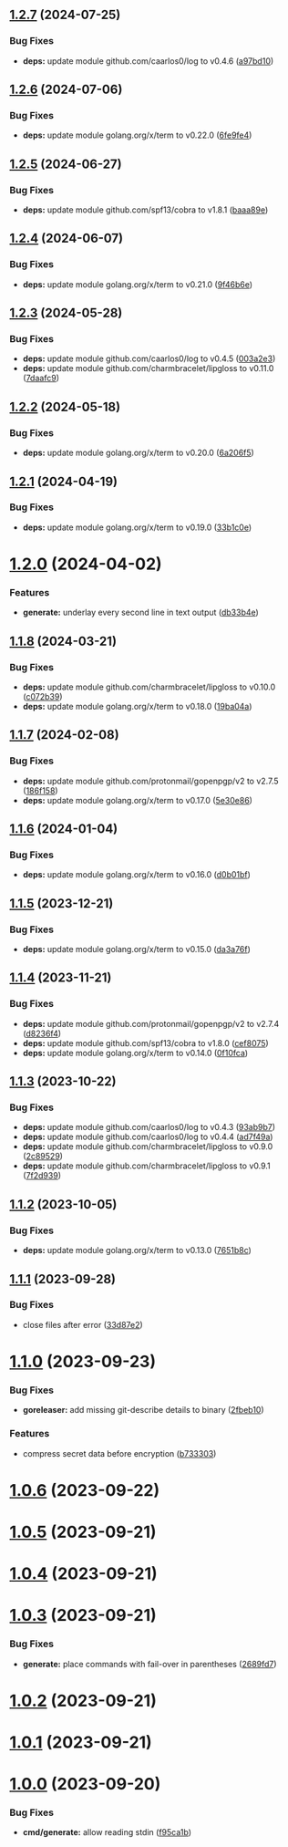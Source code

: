 ## [1.2.7](https://github.com/TMUniversal/papercrypt/compare/v1.2.6...v1.2.7) (2024-07-25)


### Bug Fixes

* **deps:** update module github.com/caarlos0/log to v0.4.6 ([a97bd10](https://github.com/TMUniversal/papercrypt/commit/a97bd10b52c45f0d67030264cb1b9f22c7ab46d4))

## [1.2.6](https://github.com/TMUniversal/papercrypt/compare/v1.2.5...v1.2.6) (2024-07-06)


### Bug Fixes

* **deps:** update module golang.org/x/term to v0.22.0 ([6fe9fe4](https://github.com/TMUniversal/papercrypt/commit/6fe9fe48febe6b342089c941fa40b2cccc8f9db7))

## [1.2.5](https://github.com/TMUniversal/papercrypt/compare/v1.2.4...v1.2.5) (2024-06-27)


### Bug Fixes

* **deps:** update module github.com/spf13/cobra to v1.8.1 ([baaa89e](https://github.com/TMUniversal/papercrypt/commit/baaa89ed3ede0bfe08364aa1488f44e238d11fe5))

## [1.2.4](https://github.com/TMUniversal/papercrypt/compare/v1.2.3...v1.2.4) (2024-06-07)


### Bug Fixes

* **deps:** update module golang.org/x/term to v0.21.0 ([9f46b6e](https://github.com/TMUniversal/papercrypt/commit/9f46b6e4fd3b3c9219bccc5dc01b8e304ad2ccc3))

## [1.2.3](https://github.com/TMUniversal/papercrypt/compare/v1.2.2...v1.2.3) (2024-05-28)


### Bug Fixes

* **deps:** update module github.com/caarlos0/log to v0.4.5 ([003a2e3](https://github.com/TMUniversal/papercrypt/commit/003a2e3ea1c1e409ce68eac91a05fc1d4f178e66))
* **deps:** update module github.com/charmbracelet/lipgloss to v0.11.0 ([7daafc9](https://github.com/TMUniversal/papercrypt/commit/7daafc9ddd3a25f51719a36e797111f2a73fb3c8))

## [1.2.2](https://github.com/TMUniversal/papercrypt/compare/v1.2.1...v1.2.2) (2024-05-18)


### Bug Fixes

* **deps:** update module golang.org/x/term to v0.20.0 ([6a206f5](https://github.com/TMUniversal/papercrypt/commit/6a206f534b9e9c68c4a7c9b3b84a4b488d8606cc))

## [1.2.1](https://github.com/TMUniversal/papercrypt/compare/v1.2.0...v1.2.1) (2024-04-19)


### Bug Fixes

* **deps:** update module golang.org/x/term to v0.19.0 ([33b1c0e](https://github.com/TMUniversal/papercrypt/commit/33b1c0ec2fea9c9a21b465dd4b5d7c9565dd0629))

# [1.2.0](https://github.com/TMUniversal/papercrypt/compare/v1.1.8...v1.2.0) (2024-04-02)


### Features

* **generate:** underlay every second line in text output ([db33b4e](https://github.com/TMUniversal/papercrypt/commit/db33b4ea010cb97b9dc856ce043e4374f8a86ba4))

## [1.1.8](https://github.com/TMUniversal/papercrypt/compare/v1.1.7...v1.1.8) (2024-03-21)


### Bug Fixes

* **deps:** update module github.com/charmbracelet/lipgloss to v0.10.0 ([c072b39](https://github.com/TMUniversal/papercrypt/commit/c072b39abe06c73726006130da37536e70673b59))
* **deps:** update module golang.org/x/term to v0.18.0 ([19ba04a](https://github.com/TMUniversal/papercrypt/commit/19ba04a429a7f8009da385c740cda330d302d022))

## [1.1.7](https://github.com/TMUniversal/papercrypt/compare/v1.1.6...v1.1.7) (2024-02-08)


### Bug Fixes

* **deps:** update module github.com/protonmail/gopenpgp/v2 to v2.7.5 ([186f158](https://github.com/TMUniversal/papercrypt/commit/186f15850b28a60ea4ffef3c988f629f4ec180a4))
* **deps:** update module golang.org/x/term to v0.17.0 ([5e30e86](https://github.com/TMUniversal/papercrypt/commit/5e30e866fc9eb42a197ea2c7193a3ca25993e3cf))

## [1.1.6](https://github.com/TMUniversal/papercrypt/compare/v1.1.5...v1.1.6) (2024-01-04)


### Bug Fixes

* **deps:** update module golang.org/x/term to v0.16.0 ([d0b01bf](https://github.com/TMUniversal/papercrypt/commit/d0b01bfa0a1571f9d3ad80b673db56d336581121))

## [1.1.5](https://github.com/TMUniversal/papercrypt/compare/v1.1.4...v1.1.5) (2023-12-21)


### Bug Fixes

* **deps:** update module golang.org/x/term to v0.15.0 ([da3a76f](https://github.com/TMUniversal/papercrypt/commit/da3a76f03aac751afc0aea89e25857ae01719436))

## [1.1.4](https://github.com/TMUniversal/papercrypt/compare/v1.1.3...v1.1.4) (2023-11-21)


### Bug Fixes

* **deps:** update module github.com/protonmail/gopenpgp/v2 to v2.7.4 ([d8236f4](https://github.com/TMUniversal/papercrypt/commit/d8236f495105c1dff909e3fddf1b8c339d455418))
* **deps:** update module github.com/spf13/cobra to v1.8.0 ([cef8075](https://github.com/TMUniversal/papercrypt/commit/cef8075af6383f6668b3dd8de5869f7c252c2dc5))
* **deps:** update module golang.org/x/term to v0.14.0 ([0f10fca](https://github.com/TMUniversal/papercrypt/commit/0f10fca7546f769afbe80fab14d6146d4194ed0d))

## [1.1.3](https://github.com/TMUniversal/papercrypt/compare/v1.1.2...v1.1.3) (2023-10-22)


### Bug Fixes

* **deps:** update module github.com/caarlos0/log to v0.4.3 ([93ab9b7](https://github.com/TMUniversal/papercrypt/commit/93ab9b7a421c4d86acea22c21f0b30a680576b48))
* **deps:** update module github.com/caarlos0/log to v0.4.4 ([ad7f49a](https://github.com/TMUniversal/papercrypt/commit/ad7f49a7859b56f29dfd295a6eaf195a0cf25abc))
* **deps:** update module github.com/charmbracelet/lipgloss to v0.9.0 ([2c89529](https://github.com/TMUniversal/papercrypt/commit/2c895294d0e65e182b5529cc566fbc516cfaf5f7))
* **deps:** update module github.com/charmbracelet/lipgloss to v0.9.1 ([7f2d939](https://github.com/TMUniversal/papercrypt/commit/7f2d9392d199b0ab7744328460aac638accab678))

## [1.1.2](https://github.com/TMUniversal/papercrypt/compare/v1.1.1...v1.1.2) (2023-10-05)


### Bug Fixes

* **deps:** update module golang.org/x/term to v0.13.0 ([7651b8c](https://github.com/TMUniversal/papercrypt/commit/7651b8c0c8114016577e90215c046e5507329581))

## [1.1.1](https://github.com/TMUniversal/papercrypt/compare/v1.1.0...v1.1.1) (2023-09-28)


### Bug Fixes

* close files after error ([33d87e2](https://github.com/TMUniversal/papercrypt/commit/33d87e2a334b05686667f2a1920934ecd9ced895))

# [1.1.0](https://github.com/TMUniversal/papercrypt/compare/v1.0.6...v1.1.0) (2023-09-23)


### Bug Fixes

* **goreleaser:** add missing git-describe details to binary ([2fbeb10](https://github.com/TMUniversal/papercrypt/commit/2fbeb1032f0d7e8f3c4305132750cae73a12f204))


### Features

* compress secret data before encryption ([b733303](https://github.com/TMUniversal/papercrypt/commit/b733303a4950f4d0fb630adade7480544cbb029c))

# [1.0.6](https://github.com/TMUniversal/papercrypt/compare/v1.0.5...v1.0.6) (2023-09-22)

# [1.0.5](https://github.com/TMUniversal/papercrypt/compare/v1.0.4...v1.0.5) (2023-09-21)

# [1.0.4](https://github.com/TMUniversal/PaperCrypt/compare/v1.0.3...v1.0.4) (2023-09-21)

# [1.0.3](https://github.com/TMUniversal/PaperCrypt/compare/v1.0.2...v1.0.3) (2023-09-21)


### Bug Fixes

* **generate:** place commands with fail-over in parentheses ([2689fd7](https://github.com/TMUniversal/PaperCrypt/commit/2689fd7d2b6dd5d1a3c378e3b52652c05360e435))

# [1.0.2](https://github.com/TMUniversal/PaperCrypt/compare/v1.0.1...v1.0.2) (2023-09-21)

# [1.0.1](https://github.com/TMUniversal/PaperCrypt/compare/v1.0.0...v1.0.1) (2023-09-21)

# [1.0.0](https://github.com/TMUniversal/PaperCrypt/compare/v1.0.0-beta3...v1.0.0) (2023-09-20)


### Bug Fixes

* **cmd/generate:** allow reading stdin ([f95ca1b](https://github.com/TMUniversal/PaperCrypt/commit/f95ca1b5f8fdd1b9e23a3d3b73dfb72e6fdd011d))
